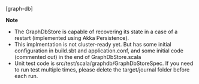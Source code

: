 [graph-db]

**Note**
- The GraphDbStore is capable of recovering its state in a case of a restart (implemented using Akka Persistence).
- This implmentation is not cluster-ready yet. But has some initial configuration in build.sbt and application.conf, and some initial code (commented out) in the end of GraphDbStore.scala
- Unit test code is src/test/scala/graphdb/GraphDbStoreSpec. If you need to run test multiple times, please delete the target/journal folder before each run.
